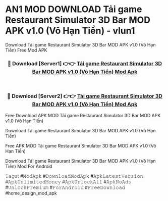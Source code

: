 # AN1 MOD DOWNLOAD Tải game Restaurant Simulator 3D Bar MOD APK v1.0 (Vô Hạn Tiền) - vlun1
Download Tải game Restaurant Simulator 3D Bar MOD APK v1.0 (Vô Hạn Tiền) Free Mod APK

<div align="center">
<h3>🔴 Download [Server1] 👉👉 <a href="https://apk-comot.site?title=Tải_game_Restaurant_Simulator_3D_Bar_MOD_APK_v1.0_(Vô_Hạn_Tiền)">Tải game Restaurant Simulator 3D Bar MOD APK v1.0 (Vô Hạn Tiền) Mod Apk</a></h3><br>

<h3>🔴 Download [Server2] 👉👉 <a href="https://apk-comot.site?title=Tải_game_Restaurant_Simulator_3D_Bar_MOD_APK_v1.0_(Vô_Hạn_Tiền)">Tải game Restaurant Simulator 3D Bar MOD APK v1.0 (Vô Hạn Tiền) Mod Apk</a></h3>
</div>


Free Download APK MOD Tải game Restaurant Simulator 3D Bar MOD APK v1.0 (Vô Hạn Tiền)

Download Tải game Restaurant Simulator 3D Bar MOD APK v1.0 (Vô Hạn Tiền) 

Free APK MOD Tải game Restaurant Simulator 3D Bar MOD APK v1.0 (Vô Hạn Tiền) 

Download Tải game Restaurant Simulator 3D Bar MOD APK v1.0 (Vô Hạn Tiền) Mod For Android

𝚃𝚊𝚐𝚜: #𝙼𝚘𝚍𝙰𝚙𝚔 #𝙳𝚘𝚠𝚗𝚕𝚘𝚊𝚍𝙼𝚘𝚍𝙰𝚙𝚔 #𝙰𝚙𝚔𝙻𝚊𝚝𝚎𝚜𝚝𝚅𝚎𝚛𝚜𝚒𝚘𝚗 #𝙰𝚙𝚔𝚄𝚗𝚕𝚒𝚖𝚒𝚝𝚎𝚍𝙼𝚘𝚗𝚎𝚢 #𝙰𝚙𝚔𝚄𝚗𝚕𝚘𝚌𝚔𝙰𝚕𝚕 #𝙰𝚙𝚔𝙽𝚘𝙰𝚍𝚜 #𝚄𝚗𝚕𝚘𝚌𝚔𝙿𝚛𝚎𝚖𝚒𝚞𝚖 #𝙵𝚘𝚛𝙰𝚗𝚍𝚛𝚘𝚒𝚍 #𝙵𝚛𝚎𝚎𝙳𝚘𝚠𝚗𝚕𝚘𝚊𝚍 #home_design_mod_apk